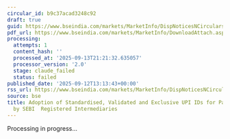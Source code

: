 ```yaml
---
circular_id: b9c37acad3248c92
draft: true
guid: https://www.bseindia.com/markets/MarketInfo/DispNoticesNCirculars.aspx?Noticeid={FE2C670F-6D0A-4483-A11F-FC33C50DAD6C}&noticeno=20250912-90&dt=09/12/2025&icount=90&totcount=103&flag=0
pdf_url: https://www.bseindia.com/markets/MarketInfo/DownloadAttach.aspx?id=20250912-90&attachedId=a9879109-71f5-4243-8bcc-45e02f02312f
processing:
  attempts: 1
  content_hash: ''
  processed_at: '2025-09-13T21:21:32.635057'
  processor_version: '2.0'
  stage: claude_failed
  status: failed
published_date: '2025-09-12T13:13:43+00:00'
rss_url: https://www.bseindia.com/markets/MarketInfo/DispNoticesNCirculars.aspx?Noticeid={FE2C670F-6D0A-4483-A11F-FC33C50DAD6C}&noticeno=20250912-90&dt=09/12/2025&icount=90&totcount=103&flag=0
source: bse
title: Adoption of Standardised, Validated and Exclusive UPI IDs for Payment Collection
  by SEBI  Registered Intermediaries
---
```


Processing in progress...